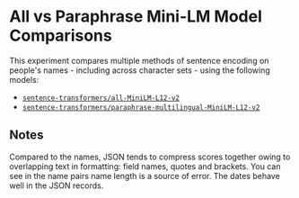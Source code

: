 # All vs Paraphrase Mini-LM Model Comparisons

This experiment compares multiple methods of sentence encoding on people's names - including across character sets - using the following models:

* [`sentence-transformers/all-MiniLM-L12-v2`](https://huggingface.co/sentence-transformers/all-MiniLM-L12-v2)
* [`sentence-transformers/paraphrase-multilingual-MiniLM-L12-v2`](https://huggingface.co/sentence-transformers/paraphrase-multilingual-MiniLM-L12-v2)

## Notes

Compared to the names, JSON tends to compress scores together owing to overlapping text in formatting: field names, quotes and brackets. You can see in the name pairs name length is a source of error. The dates behave well in the JSON records.
